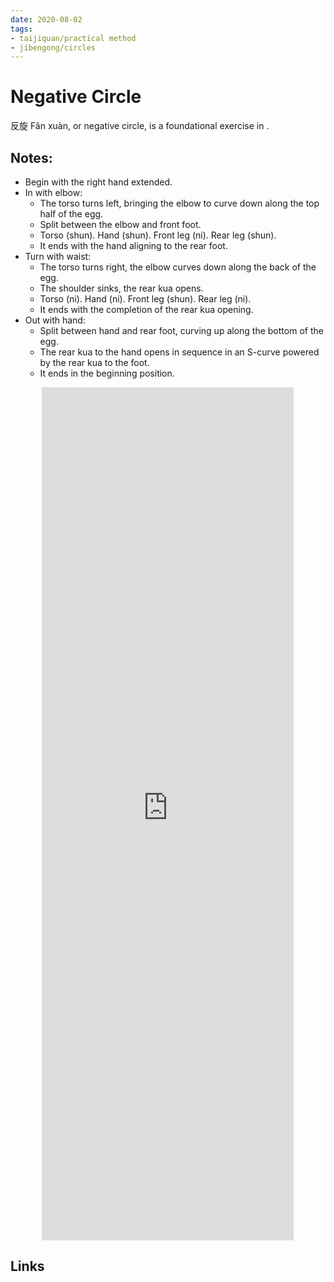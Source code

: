 ```yaml
---
date: 2020-08-02
tags:
- taijiquan/practical method
- jibengong/circles
---
```


# Negative Circle

反旋 Fǎn xuàn, or negative circle, is a foundational exercise in <practicalmethod>.

## Notes:

- Begin with the right hand extended.
- In with elbow:
  - The torso turns left, bringing the elbow to curve down along the top half of the egg.
  - Split between the elbow and front foot.
  - Torso (shun). Hand (shun). Front leg (ni). Rear leg (shun).
  - It ends with the hand aligning to the rear foot.
- Turn with waist:
  - The torso turns right, the elbow curves down along the back of the egg.
  - The shoulder sinks, the rear kua opens.
  - Torso (ni). Hand (ni). Front leg (shun). Rear leg (ni).
  - It ends with the completion of the rear kua opening.
- Out with hand:
  - Split between hand and rear foot, curving up along the bottom of the egg.
  - The rear kua to the hand opens in sequence in an S-curve powered by the rear kua to the foot.
  - It ends in the beginning position.

<div style="text-align: center;"><iframe width="80%" height="35%" src="https://www.youtube.com/embed/Yu2SwuIRRHA" frameborder="0" allow="accelerometer; autoplay; encrypted-media; gyroscope; picture-in-picture" allowfullscreen></iframe></div>

## Links
